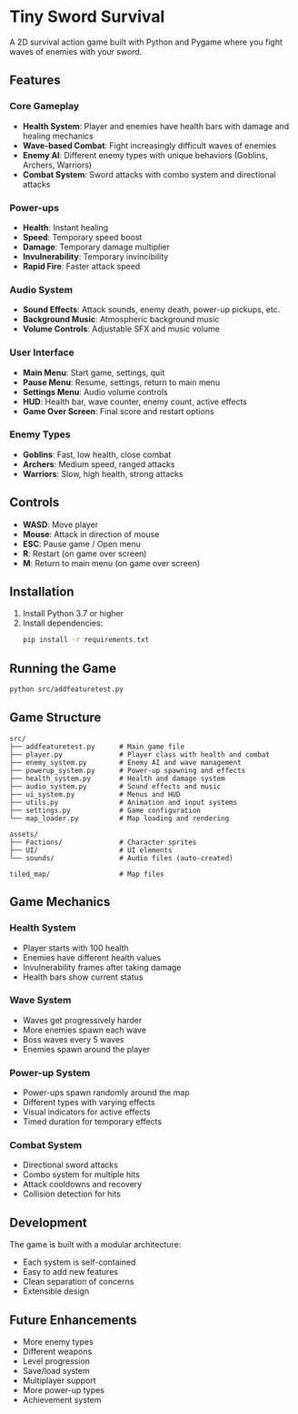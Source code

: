 # Tiny Sword Survival

A 2D survival action game built with Python and Pygame where you fight waves of enemies with your sword.

## Features

### Core Gameplay
- **Health System**: Player and enemies have health bars with damage and healing mechanics
- **Wave-based Combat**: Fight increasingly difficult waves of enemies
- **Enemy AI**: Different enemy types with unique behaviors (Goblins, Archers, Warriors)
- **Combat System**: Sword attacks with combo system and directional attacks

### Power-ups
- **Health**: Instant healing
- **Speed**: Temporary speed boost
- **Damage**: Temporary damage multiplier
- **Invulnerability**: Temporary invincibility
- **Rapid Fire**: Faster attack speed

### Audio System
- **Sound Effects**: Attack sounds, enemy death, power-up pickups, etc.
- **Background Music**: Atmospheric background music
- **Volume Controls**: Adjustable SFX and music volume

### User Interface
- **Main Menu**: Start game, settings, quit
- **Pause Menu**: Resume, settings, return to main menu
- **Settings Menu**: Audio volume controls
- **HUD**: Health bar, wave counter, enemy count, active effects
- **Game Over Screen**: Final score and restart options

### Enemy Types
- **Goblins**: Fast, low health, close combat
- **Archers**: Medium speed, ranged attacks
- **Warriors**: Slow, high health, strong attacks

## Controls

- **WASD**: Move player
- **Mouse**: Attack in direction of mouse
- **ESC**: Pause game / Open menu
- **R**: Restart (on game over screen)
- **M**: Return to main menu (on game over screen)

## Installation

1. Install Python 3.7 or higher
2. Install dependencies:
   ```bash
   pip install -r requirements.txt
   ```

## Running the Game

```bash
python src/addfeaturetest.py
```

## Game Structure

```
src/
├── addfeaturetest.py      # Main game file
├── player.py              # Player class with health and combat
├── enemy_system.py        # Enemy AI and wave management
├── powerup_system.py      # Power-up spawning and effects
├── health_system.py       # Health and damage system
├── audio_system.py        # Sound effects and music
├── ui_system.py           # Menus and HUD
├── utils.py               # Animation and input systems
├── settings.py            # Game configuration
└── map_loader.py          # Map loading and rendering

assets/
├── Factions/              # Character sprites
├── UI/                    # UI elements
└── sounds/                # Audio files (auto-created)

tiled_map/                 # Map files
```

## Game Mechanics

### Health System
- Player starts with 100 health
- Enemies have different health values
- Invulnerability frames after taking damage
- Health bars show current status

### Wave System
- Waves get progressively harder
- More enemies spawn each wave
- Boss waves every 5 waves
- Enemies spawn around the player

### Power-up System
- Power-ups spawn randomly around the map
- Different types with varying effects
- Visual indicators for active effects
- Timed duration for temporary effects

### Combat System
- Directional sword attacks
- Combo system for multiple hits
- Attack cooldowns and recovery
- Collision detection for hits

## Development

The game is built with a modular architecture:
- Each system is self-contained
- Easy to add new features
- Clean separation of concerns
- Extensible design

## Future Enhancements

- More enemy types
- Different weapons
- Level progression
- Save/load system
- Multiplayer support
- More power-up types
- Achievement system 